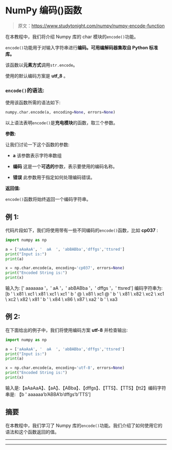 # NumPy 编码()函数

> 原文：<https://www.studytonight.com/numpy/numpy-encode-function>

在本教程中，我们将介绍 Numpy 库的 char 模块的`encode()`功能。

`encode()`功能用于对输入字符串进行**编码。可用编解码器集取自 Python 标准库。**

该函数以**元素方式**调用`str.encode`。

使用的默认编码方案是 **utf_8** 。

### `encode()`的语法:

使用该函数所需的语法如下:

```py
numpy.char.encode(a, encoding=None, errors=None)
```

以上语法表明`encode()`是**充电模块**的函数，取三个参数。

**参数:**

让我们讨论一下这个函数的参数:

*   **a**
    该参数表示字符串数组

*   **编码**
    这是一个**可选的**参数，表示要使用的编码名称。

*   **错误**
    此参数用于指定如何处理编码错误。

**返回值:**

`encode()`函数将始终返回一个编码字符串。

## 例 1:

代码片段如下，我们将使用带有一些不同编码的`encode()`函数，比如 **cp037** :

```py
import numpy as np

a = ['aAaAaA', '  aA  ', 'abBABba','dffgs','ttsred']
print("Input is:")
print(a)

x = np.char.encode(a, encoding='cp037', errors=None)
print("Encoded String is:")
print(x)
```

输入为:
[' aaaaaaa '，' aA '，' abBABba '，' dffgs '，' ttsred']
编码字符串为:
[b ' \ x81 \ xc1 \ x81 \ xc1 \ xc1 ' b ' @ \ x81 \ xc1 @ '
b ' \ x81 \ x82 \ xc2 \ xc1 \ xc2 \ x82 \ x81 ' b ' \ x84 \ x86 \ x87 \ xa2 '
b ' \ xa3

## 例 2:

在下面给出的例子中，我们将使用编码方案 **utf-8** 并检查输出:

```py
import numpy as np

a = ['aAaAaA', '  aA  ', 'abBABba','dffgs','ttsred']
print("Input is:")
print(a)

x = np.char.encode(a, encoding='utf-8', errors=None)
print("Encoded String is:")
print(x)
```

输入是:【aAaAaA】、【aA】、【ABba】、【dffgs】、【TTS】、【TTS】【tt2】编码字符串是:
【b ' aaaaaa’b’ABBA’b’dffgs‘b’TTS’]

## 摘要

在本教程中，我们学习了 Numpy 库的`encode()`功能。我们介绍了如何使用它的语法和这个函数返回的值。

* * *

* * *